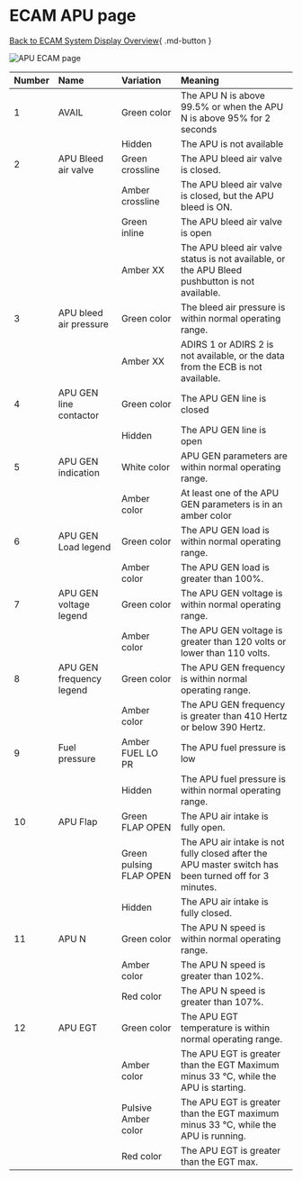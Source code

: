 ﻿# ECAM APU page

[Back to ECAM System Display Overview](index.md){ .md-button }

![APU ECAM page](../../../assets/a32nx-briefing/ecam/apu.png "APU ECAM page")

| Number | Name                     | Variation               | Meaning                                                                                               |
|:-------|:-------------------------|:------------------------|:------------------------------------------------------------------------------------------------------|
| 1      | AVAIL                    | Green color             | The APU N is above 99.5% or when the APU N is above 95% for 2 seconds                                 |
|        |                          | Hidden                  | The APU is not available                                                                              |
| 2      | APU Bleed air valve      | Green crossline         | The APU bleed air valve is closed.                                                                    |
|        |                          | Amber crossline         | The APU bleed air valve is closed, but the APU bleed is ON.                                           |
|        |                          | Green inline            | The APU bleed air valve is open                                                                       |
|        |                          | Amber XX                | The APU bleed air valve status is not available, or the APU Bleed pushbutton is not available.        |
| 3      | APU bleed air pressure   | Green color             | The bleed air pressure is within normal operating range.                                              |
|        |                          | Amber XX                | ADIRS 1 or ADIRS 2 is not available, or the data from the ECB is not available.                       |
| 4      | APU GEN line contactor   | Green color             | The APU GEN line is closed                                                                            |
|        |                          | Hidden                  | The APU GEN line is open                                                                              |
| 5      | APU GEN indication       | White color             | APU GEN parameters are within normal operating range.                                                 |
|        |                          | Amber color             | At least one of the APU GEN parameters is in an amber color                                           |
| 6      | APU GEN Load legend      | Green color             | The APU GEN load is within normal operating range.                                                    |
|        |                          | Amber color             | The APU GEN load is greater than 100%.                                                                |
| 7      | APU GEN voltage legend   | Green color             | The APU GEN voltage is within normal operating range.                                                 |
|        |                          | Amber color             | The APU GEN voltage is greater than 120 volts or lower than 110 volts.                                |
| 8      | APU GEN frequency legend | Green color             | The APU GEN frequency is within normal operating range.                                               |
|        |                          | Amber color             | The APU GEN frequency is greater than 410 Hertz or below 390 Hertz.                                   |
| 9      | Fuel pressure            | Amber FUEL LO PR        | The APU fuel pressure is low                                                                          |
|        |                          | Hidden                  | The APU fuel pressure is within normal operating range.                                               |
| 10     | APU Flap                 | Green FLAP OPEN         | The APU air intake is fully open.                                                                     |
|        |                          | Green pulsing FLAP OPEN | The APU air intake is not fully closed after the APU master switch has been turned off for 3 minutes. |
|        |                          | Hidden                  | The APU air intake is fully closed.                                                                   |
| 11     | APU N                    | Green color             | The APU N speed is within normal operating range.                                                     |
|        |                          | Amber color             | The APU N speed is greater than 102%.                                                                 |
|        |                          | Red color               | The APU N speed is greater than 107%.                                                                 |
| 12     | APU EGT                  | Green color             | The APU EGT temperature is within normal operating range.                                             |
|        |                          | Amber color             | The APU EGT is greater than the EGT Maximum minus 33 °C, while the APU is starting.                   |
|        |                          | Pulsive Amber color     | The APU EGT is greater than the EGT maximum minus 33 °C, while the APU is running.                    |
|        |                          | Red color               | The APU EGT is greater than the EGT max.                                                              |


